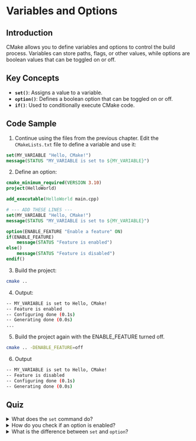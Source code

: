 # Variables and Options

## Introduction

CMake allows you to define variables and options to control the build process. Variables can store paths, flags, or other values, while options are boolean values that can be toggled on or off.

## **Key Concepts**

* **`set()`**: Assigns a value to a variable.
* **`option()`**: Defines a boolean option that can be toggled on or off.
* **`if()`**: Used to conditionally execute CMake code.

## **Code Sample**

1. Continue using the files from the previous chapter. Edit the `CMakeLists.txt` file to define a variable and use it:


```cmake
set(MY_VARIABLE "Hello, CMake!")
message(STATUS "MY_VARIABLE is set to ${MY_VARIABLE}")
```


2. Define an option:


```cmake
cmake_minimum_required(VERSION 3.10)
project(HelloWorld)

add_executable(HelloWorld main.cpp)

# --- ADD THESE LINES ---
set(MY_VARIABLE "Hello, CMake!")
message(STATUS "MY_VARIABLE is set to ${MY_VARIABLE}")

option(ENABLE_FEATURE "Enable a feature" ON)
if(ENABLE_FEATURE)
    message(STATUS "Feature is enabled")
else()
    message(STATUS "Feature is disabled")
endif()
```


3. Build the project:


```sh
cmake ..
```


4. Output:


```bash
-- MY_VARIABLE is set to Hello, CMake!
-- Feature is enabled
-- Configuring done (0.1s)
-- Generating done (0.0s)
...
```


5. Build the project again with the ENABLE\_FEATURE turned off.


```bash
cmake .. -DENABLE_FEATURE=off
```


6. Output


```bash
-- MY_VARIABLE is set to Hello, CMake!
-- Feature is disabled
-- Configuring done (0.1s)
-- Generating done (0.0s)
```


## Quiz

<details>

<summary>What does the <code>set</code> command do?</summary>

The `set` command assigns a value to a variable. This value can be a string, a path, a list, or even a complex expression.

</details>

<details>

<summary>How do you check if an option is enabled?</summary>

You can check if an option is enabled using `if(OPTION_NAME)`.

</details>

<details>

<summary>What is the difference between <code>set</code> and <code>option</code>?</summary>

`set` is for general-purpose variables (strings, paths, etc.), while `option` is specifically for boolean flags (`ON` or `OFF`) that can be toggled by the user.

</details>
